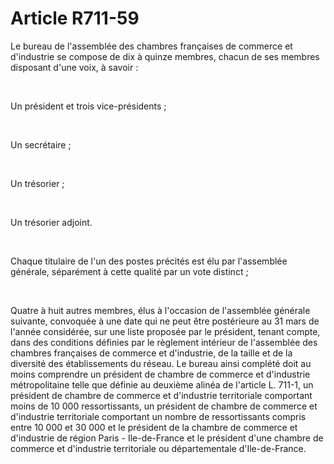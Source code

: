 # Article R711-59

<p>Le bureau de l'assemblée des chambres françaises de commerce et d'industrie se compose de dix à quinze membres, chacun de ses membres disposant d'une voix, à savoir :</p><p><br/></p><p>Un président et trois vice-présidents ;</p><p><br/></p><p>Un secrétaire ;</p><p><br/></p><p>Un trésorier ;</p><p><br/></p><p>Un trésorier adjoint.</p><p><br/></p><p>Chaque titulaire de l'un des postes précités est élu par l'assemblée générale, séparément à cette qualité par un vote distinct ;</p><p><br/></p><p>Quatre à huit autres membres, élus à l'occasion de l'assemblée générale suivante, convoquée à une date qui ne peut être postérieure au 31 mars de l'année considérée, sur une liste proposée par le président, tenant compte, dans des conditions définies par le règlement intérieur de l'assemblée des chambres françaises de commerce et d'industrie, de la taille et de la diversité des établissements du réseau. Le bureau ainsi complété doit au moins comprendre un président de chambre de commerce et d'industrie métropolitaine telle que définie au deuxième alinéa de l'article L. 711-1, un président de chambre de commerce et d'industrie territoriale comportant moins de 10 000 ressortissants, un président de chambre de commerce et d'industrie territoriale comportant un nombre de ressortissants compris entre 10 000 et 30 000 et le président de la chambre de commerce et d'industrie de région Paris - Ile-de-France et le président d'une chambre de commerce et d'industrie territoriale ou départementale d'Ile-de-France.</p>